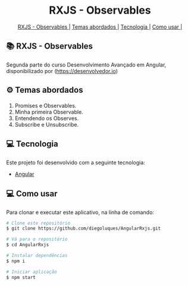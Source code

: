 <h1 align="center" >
  RXJS - Observables
</h1>

<p align="center">
  <a href='#architecture'>RXJS - Observables </a>|
  <a href='#themes'>Temas abordados </a>|
  <a href='#tecnologies'>Tecnologia </a>|
  <a href='#howToUse'>Como usar </a>|
</p>

## <p id='architecture'>📚 RXJS - Observables </p>
Segunda parte do curso Desenvolvimento Avançado em Angular, disponibilizado por (https://desenvolvedor.io)

## <p id='themes'> ⚙ Temas abordados </p> 
1. Promises e Observables.
2. Minha primeira Observable.
3. Entendendo os Observes.
4. Subscribe e Unsubscribe.

## <p id='tecnologies'>💻 Tecnologia </p>
Este projeto foi desenvolvido com a seguinte tecnologia:

-  [Angular](https://angular.io/)

## <p id='howToUse'>💻 Como usar </p>
Para clonar e executar este aplicativo, na linha de comando:

```bash
# Clone este repositório
$ git clone https://github.com/diegoluques/AngularRxjs.git

# Vá para o repositório
$ cd AngularRxjs

# Instalar dependências
$ npm i

# Iniciar aplicação
$ npm start
```
